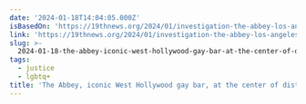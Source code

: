 ```yaml
---
date: '2024-01-18T14:04:05.000Z'
isBasedOn: 'https://19thnews.org/2024/01/investigation-the-abbey-los-angeles/'
link: 'https://19thnews.org/2024/01/investigation-the-abbey-los-angeles/'
slug: >-
  2024-01-18-the-abbey-iconic-west-hollywood-gay-bar-at-the-center-of-disturbing-claim
tags:
  - justice
  - lgbtq+
title: 'The Abbey, iconic West Hollywood gay bar, at the center of disturbing claim'
---
```


